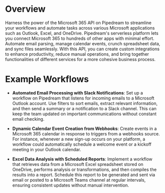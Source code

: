 # Overview

Harness the power of the Microsoft 365 API on Pipedream to streamline your workflows and automate tasks across various Microsoft applications such as Outlook, Excel, and OneDrive. Pipedream's serverless platform lets you connect Microsoft 365 to hundreds of other apps with minimal effort. Automate email parsing, manage calendar events, crunch spreadsheet data, and sync files seamlessly. With this API, you can create custom integrations to enhance productivity, reduce manual operations, and bring together functionalities of different services for a more cohesive business process.

# Example Workflows

- **Automated Email Processing with Slack Notifications**: Set up a workflow on Pipedream that listens for incoming emails to a Microsoft Outlook account. Use filters to sort emails, extract relevant information, and then send a summary or a notification to a Slack channel. This can keep the team updated on important communications without constant email checking.

- **Dynamic Calendar Event Creation from Webhooks**: Create events in a Microsoft 365 calendar in response to triggers from a webhooks source. For instance, whenever a new sign-up occurs on your platform, a workflow could automatically schedule a welcome event or a kickoff meeting in your Outlook calendar.

- **Excel Data Analysis with Scheduled Reports**: Implement a workflow that retrieves data from a Microsoft Excel spreadsheet stored on OneDrive, performs analysis or transformations, and then compiles the results into a report. Schedule this report to be generated and sent via email or posted to a Microsoft Teams channel at regular intervals, ensuring consistent updates without manual intervention.
